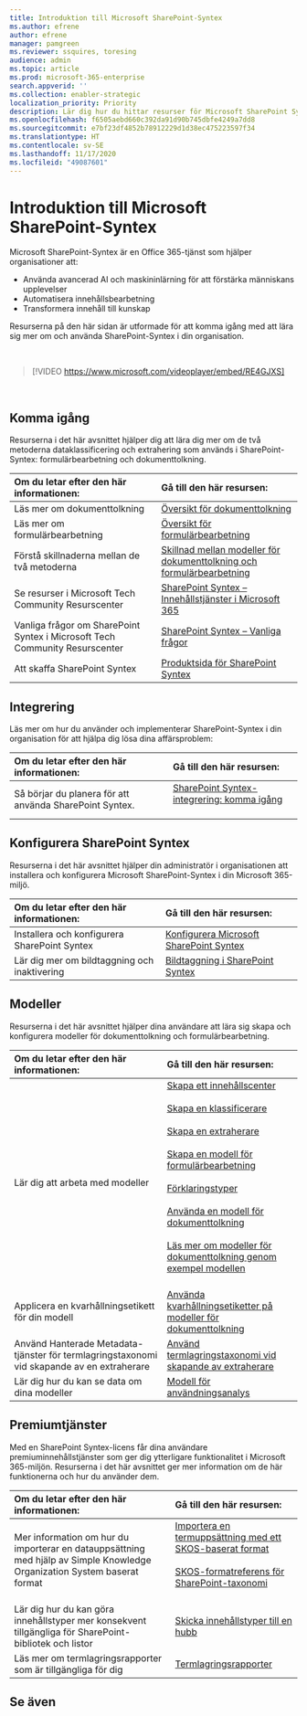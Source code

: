 ```yaml
---
title: Introduktion till Microsoft SharePoint-Syntex
ms.author: efrene
author: efrene
manager: pamgreen
ms.reviewer: ssquires, toresing
audience: admin
ms.topic: article
ms.prod: microsoft-365-enterprise
search.appverid: ''
ms.collection: enabler-strategic
localization_priority: Priority
description: Lär dig hur du hittar resurser för Microsoft SharePoint Syntex.
ms.openlocfilehash: f6505aebd660c392da91d90b745dbfe4249a7dd8
ms.sourcegitcommit: e7bf23df4852b78912229d1d38ec475223597f34
ms.translationtype: HT
ms.contentlocale: sv-SE
ms.lasthandoff: 11/17/2020
ms.locfileid: "49087601"
---
```

# <a name="introduction-to-microsoft-sharepoint-syntex"></a>Introduktion till Microsoft SharePoint-Syntex

Microsoft SharePoint-Syntex är en Office 365-tjänst som hjälper organisationer att:

- Använda avancerad AI och maskininlärning för att förstärka människans upplevelser
- Automatisera innehållsbearbetning
- Transformera innehåll till kunskap

Resurserna på den här sidan är utformade för att komma igång med att lära sig mer om och använda SharePoint-Syntex i din organisation.

</br>

> [!VIDEO https://www.microsoft.com/videoplayer/embed/RE4GJXS] 

</br>

## <a name="get-started"></a>Komma igång

Resurserna i det här avsnittet hjälper dig att lära dig mer om de två metoderna dataklassificering och extrahering som används i SharePoint-Syntex: formulärbearbetning och dokumenttolkning.

| Om du letar efter den här informationen: | Gå till den här resursen: |
|:-----|:-----|
|Läs mer om dokumenttolkning|[Översikt för dokumenttolkning](https://docs.microsoft.com/microsoft-365/contentunderstanding/document-understanding-overview)|
|Läs mer om formulärbearbetning|[Översikt för formulärbearbetning](https://docs.microsoft.com/microsoft-365/contentunderstanding/form-processing-overview)|
|Förstå skillnaderna mellan de två metoderna|[Skillnad mellan modeller för dokumenttolkning och formulärbearbetning](https://docs.microsoft.com/microsoft-365/contentunderstanding/difference-between-document-understanding-and-form-processing-model)|
|Se resurser i Microsoft Tech Community Resurscenter|[SharePoint Syntex – Innehållstjänster i Microsoft 365](https://resources.techcommunity.microsoft.com/sharepoint-syntex/)|
|Vanliga frågor om SharePoint Syntex i Microsoft Tech Community Resurscenter |[SharePoint Syntex – Vanliga frågor](https://resources.techcommunity.microsoft.com/project-cortex-microsoft-365/faq/)|
|Att skaffa SharePoint Syntex |[Produktsida för SharePoint Syntex](https://www.microsoft.com/microsoft-365/enterprise/sharepoint-syntex)|

## <a name="adoption"></a>Integrering

Läs mer om hur du använder och implementerar SharePoint-Syntex i din organisation för att hjälpa dig lösa dina affärsproblem: 

| Om du letar efter den här informationen: | Gå till den här resursen: |
|:-----|:-----|
|Så börjar du planera för att använda SharePoint Syntex. |[SharePoint Syntex-integrering: komma igång](https://docs.microsoft.com/microsoft-365/contentunderstanding/adoption-getstarted)<br><br>|  

## <a name="set-up-sharepoint-syntex"></a>Konfigurera SharePoint Syntex

Resurserna i det här avsnittet hjälper din administratör i organisationen att installera och konfigurera Microsoft SharePoint-Syntex i din Microsoft 365-miljö.

| Om du letar efter den här informationen: | Gå till den här resursen: |
|:-----|:-----|
|Installera och konfigurera SharePoint Syntex|[Konfigurera Microsoft SharePoint Syntex](https://docs.microsoft.com/microsoft-365/contentunderstanding/set-up-content-understanding)|
|Lär dig mer om bildtaggning och inaktivering|[Bildtaggning i SharePoint Syntex](https://docs.microsoft.com/microsoft-365/contentunderstanding/image-tagging)|

## <a name="models"></a>Modeller

Resurserna i det här avsnittet hjälper dina användare att lära sig skapa och konfigurera modeller för dokumenttolkning och formulärbearbetning.

| Om du letar efter den här informationen: | Gå till den här resursen: |
|:-----|:-----|
|Lär dig att arbeta med modeller|[Skapa ett innehållscenter](https://docs.microsoft.com/microsoft-365/contentunderstanding/create-a-content-center)<br><br>[Skapa en klassificerare](https://docs.microsoft.com/microsoft-365/contentunderstanding/create-a-classifier)<br><br>[Skapa en extraherare](https://docs.microsoft.com/microsoft-365/contentunderstanding/create-an-extractor)<br><br>[Skapa en modell för formulärbearbetning](https://docs.microsoft.com/microsoft-365/contentunderstanding/create-a-form-processing-model)<br><br>[Förklaringstyper](https://docs.microsoft.com/microsoft-365/contentunderstanding/form-processing-overview)<br><br>[Använda en modell för dokumenttolkning](https://docs.microsoft.com/microsoft-365/contentunderstanding/apply-a-model)<br><br>[Läs mer om modeller för dokumenttolkning genom exempel modellen](https://docs.microsoft.com/microsoft-365/contentunderstanding/learn-about-document-understanding-models-through-the-sample-model)<br><br>|
|Applicera en kvarhållningsetikett för din modell|[Använda kvarhållningsetiketter på modeller för dokumenttolkning](https://docs.microsoft.com/microsoft-365/contentunderstanding/apply-a-retention-label-to-a-model)|
|Använd Hanterade Metadata-tjänster för termlagringstaxonomi vid skapande av en extraherare|[Använd termlagringstaxonomi vid skapande av extraherare](https://docs.microsoft.com/microsoft-365/contentunderstanding/leverage-term-store-taxonomy)|
|Lär dig hur du kan se data om dina modeller|[Modell för användningsanalys](https://docs.microsoft.com/microsoft-365/contentunderstanding/model-usage-analytics)|

## <a name="premium-services"></a>Premiumtjänster

Med en SharePoint Syntex-licens får dina användare premiuminnehållstjänster som ger dig ytterligare funktionalitet i Microsoft 365-miljön. Resurserna i det här avsnittet ger mer information om de här funktionerna och hur du använder dem.

| Om du letar efter den här informationen: | Gå till den här resursen: |
|:-----|:-----|
|Mer information om hur du importerar en datauppsättning med hjälp av Simple Knowledge Organization System baserat format|[Importera en termuppsättning med ett SKOS-baserat format](https://docs.microsoft.com/microsoft-365/contentunderstanding/import-term-set-skos)<br><br>[SKOS-formatreferens för SharePoint-taxonomi](https://docs.microsoft.com/microsoft-365/contentunderstanding/skos-format-reference)<br><br>|
|Lär dig hur du kan göra innehållstyper mer konsekvent tillgängliga för SharePoint-bibliotek och listor|[Skicka innehållstyper till en hubb](https://docs.microsoft.com/microsoft-365/contentunderstanding/push-content-type-to-hub)|
|Läs mer om termlagringsrapporter som är tillgängliga för dig|[Termlagringsrapporter ](https://docs.microsoft.com/microsoft-365/contentunderstanding/term-store-analytics)|

## <a name="see-also"></a>Se även
